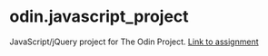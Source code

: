 # odin.javascript_project
JavaScript/jQuery project for The Odin Project.
[Link to assignment](http://www.theodinproject.com/web-development-101/javascript-and-jquery?ref=lnav)

